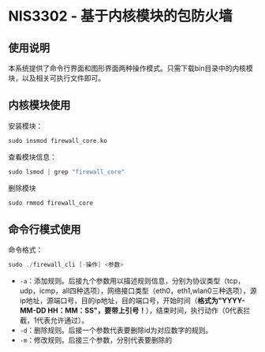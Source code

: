 # NIS3302 - 基于内核模块的包防火墙

## 使用说明

本系统提供了命令行界面和图形界面两种操作模式。只需下载bin目录中的内核模块，以及相关可执行文件即可。

## 内核模块使用

安装模块：

```C
sudo insmod firewall_core.ko
```

查看模块信息：

```C
sudo lsmod | grep "firewall_core"
```

删除模块

```C
sudo rmmod firewall_core
```

## 命令行模式使用

命令格式：

```C
sudo ./firewall_cli [-操作] <参数>
```

- `-a`：添加规则。后接九个参数用以描述规则信息，分别为协议类型（tcp，udp，icmp，all四种选项），网络接口类型（eth0，eth1,wlan0三种选项），源ip地址，源端口号，目的ip地址，目的端口号，开始时间（**格式为"YYYY-MM-DD HH：MM：SS"，要带上引号！**），结束时间，执行动作（0代表拦截，1代表允许通过）。
- `-d`：删除规则。后接一个参数代表要删除id为对应数字的规则。
- `-m`：修改规则。后接三个参数，分别代表要删除的


